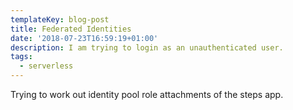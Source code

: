 ```yaml
---
templateKey: blog-post
title: Federated Identities
date: '2018-07-23T16:59:19+01:00'
description: I am trying to login as an unauthenticated user.
tags:
  - serverless
---
```

Trying to work out identity pool role attachments of the steps app.
